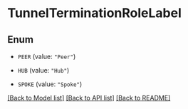# TunnelTerminationRoleLabel

## Enum


* `PEER` (value: `"Peer"`)

* `HUB` (value: `"Hub"`)

* `SPOKE` (value: `"Spoke"`)


[[Back to Model list]](../README.md#documentation-for-models) [[Back to API list]](../README.md#documentation-for-api-endpoints) [[Back to README]](../README.md)


